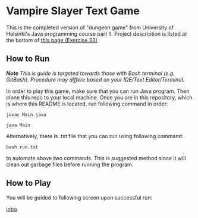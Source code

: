 # Vampire Slayer Text Game

This is the completed version of "dungeon game" from University of Helsinki's Java programming course part II. Project description is listed at the bottom of [this page (Exercise 33)](https://materiaalit.github.io/2013-oo-programming/part2/week-10/)


## How to Run
**_Note_** _This is guide is targeted towards those with Bash terminal (e.g. GitBash). Procedure may differe based on your IDE/Text Editor/Terminal._

In order to play this game, make sure that you can run Java program. Then clone this repo to your local machine. Once you are in this repository, which is where this README is located, run following command in order:


```javac Main.java ```

```java Main```


Alternatively, there is .txt file that you can run using following command:

```bash run.txt```

to automate above two commands. This is suggested method since it will clean out garbage files before running the program.


## How to Play
You will be guided to following screen upon successful run:

[intro](https://github.com/ruikawahara/Vampire-Slayer-Text-Game/blob/master/img/intro.PNG)

